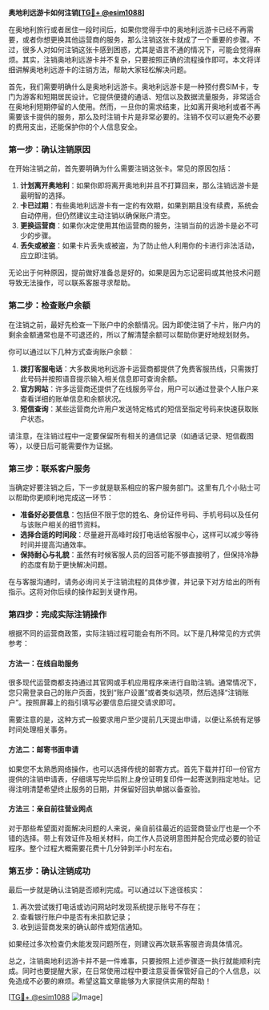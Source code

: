 **奥地利远游卡如何注销[[TG💪+ @esim1088](https://t.me/s/esim1088)]**

在奥地利旅行或者居住一段时间后，如果你觉得手中的奥地利远游卡已经不再需要，或者你想更换其他运营商的服务，那么注销这张卡就成了一个重要的步骤。不过，很多人对如何注销这张卡感到困惑，尤其是语言不通的情况下，可能会觉得麻烦。其实，注销奥地利远游卡并不复杂，只要按照正确的流程操作即可。本文将详细讲解奥地利远游卡的注销方法，帮助大家轻松解决问题。

首先，我们需要明确什么是奥地利远游卡。奥地利远游卡是一种预付费SIM卡，专门为游客和短期居民设计。它提供便捷的通话、短信以及数据流量服务，非常适合在奥地利短期停留的人使用。然而，一旦你的需求结束，比如离开奥地利或者不再需要该卡提供的服务，那么及时注销卡片是非常必要的。注销不仅可以避免不必要的费用支出，还能保护你的个人信息安全。

### **第一步：确认注销原因**

在开始注销之前，首先要明确为什么需要注销这张卡。常见的原因包括：

1. **计划离开奥地利**：如果你即将离开奥地利并且不打算回来，那么注销远游卡是最明智的选择。
2. **卡已过期**：有些奥地利远游卡有一定的有效期，如果到期且没有续费，系统会自动停用，但仍然建议主动注销以确保账户清空。
3. **更换运营商**：如果你决定使用其他运营商的服务，注销当前的远游卡是必不可少的步骤。
4. **丢失或被盗**：如果卡片丢失或被盗，为了防止他人利用你的卡进行非法活动，应立即注销。

无论出于何种原因，提前做好准备总是好的。如果是因为忘记密码或其他技术问题导致无法操作，可以联系客服寻求帮助。

### **第二步：检查账户余额**

在注销之前，最好先检查一下账户中的余额情况。因为即使注销了卡片，账户内的剩余金额通常也是不可退还的，所以了解清楚余额可以帮助你更好地规划财务。

你可以通过以下几种方式查询账户余额：

1. **拨打客服电话**：大多数奥地利远游卡运营商都提供了免费客服热线，只需拨打此号码并按照语音提示输入相关信息即可查询余额。
2. **官方网站**：许多运营商还提供了在线服务平台，用户可以通过登录个人账户来查看详细的账单信息和余额状况。
3. **短信查询**：某些运营商允许用户发送特定格式的短信至指定号码来快速获取账户状态。

请注意，在注销过程中一定要保留所有相关的通信记录（如通话记录、短信截图等），以便日后可能需要作为证据。

### **第三步：联系客户服务**

当确定好要注销之后，下一步就是联系相应的客户服务部门。这里有几个小贴士可以帮助你更顺利地完成这一环节：

- **准备好必要信息**：包括但不限于您的姓名、身份证件号码、手机号码以及任何与该账户相关的细节资料。
- **选择合适的时间段**：尽量避开高峰时段打电话给客服中心，这样可以减少等待时间并提高沟通效率。
- **保持耐心与礼貌**：虽然有时候客服人员的回答可能不够直接明了，但保持冷静的态度有助于更快解决问题。

在与客服沟通时，请务必询问关于注销流程的具体步骤，并记录下对方给出的所有指示。这将对你后续的操作起到关键作用。

### **第四步：完成实际注销操作**

根据不同的运营商政策，实际注销过程可能会有所不同。以下是几种常见的方式供参考：

#### 方法一：在线自助服务

很多现代运营商都支持通过其官网或手机应用程序来进行自助注销。通常情况下，您只需登录自己的账户页面，找到“账户设置”或者类似选项，然后选择“注销账户”。按照屏幕上的指引填写必要信息后提交请求即可。

需要注意的是，这种方式一般要求用户至少提前几天提出申请，以便让系统有足够时间处理相关事务。

#### 方法二：邮寄书面申请

如果您不太熟悉网络操作，也可以选择传统的邮寄方式。首先下载并打印一份官方提供的注销申请表，仔细填写完毕后附上身份证明复印件一起寄送到指定地址。记得注明清楚希望终止服务的日期，并保留好回执单据以备查验。

#### 方法三：亲自前往营业网点

对于那些希望面对面解决问题的人来说，亲自前往最近的运营商营业厅也是一个不错的选择。带上有效证件及相关材料，向工作人员说明意图并配合完成必要的验证程序。整个过程大概需要花费十几分钟到半小时左右。

### **第五步：确认注销成功**

最后一步就是确认注销是否顺利完成。可以通过以下途径核实：

1. 再次尝试拨打电话或访问网站时发现系统提示账号不存在；
2. 查看银行账户中是否有未扣款记录；
3. 收到运营商发来的确认邮件或短信通知。

如果经过多次检查仍未能发现问题所在，则建议再次联系客服咨询具体情况。

总之，注销奥地利远游卡并不是一件难事，只要按照上述步骤逐一执行就能顺利完成。同时也要提醒大家，在日常使用过程中要注意妥善保管好自己的个人信息，以免造成不必要的麻烦。希望这篇文章能够为大家提供实用的帮助！

[[TG💪+ @esim1088](https://t.me/s/esim1088) ![Image](https://i.postimg.cc/4NQfJmqS/Snipaste-2025-05-13-00-14-12.png)]